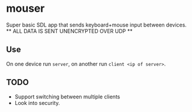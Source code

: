 # mouser

Super basic SDL app that sends keyboard+mouse input between devices.
** ALL DATA IS SENT UNENCRYPTED OVER UDP **

## Use
On one device run `server`, on another run `client <ip of server>`.

## TODO
* Support switching between multiple clients
* Look into security.
